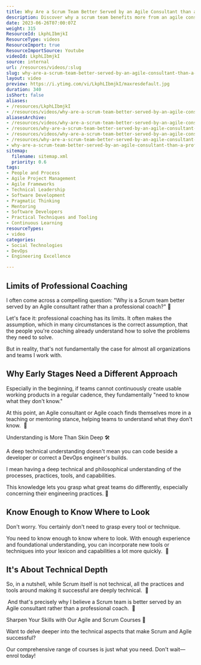 ```yaml
---
title: Why Are a Scrum Team Better Served by an Agile Consultant than a Professional Coach?
description: Discover why a scrum team benefits more from an agile consultant than a professional coach in this insightful video with Martin Hinshelwood.
date: 2023-06-26T07:00:07Z
weight: 315
ResourceId: LkphLIbmjkI
ResourceType: videos
ResourceImport: true
ResourceImportSource: Youtube
videoId: LkphLIbmjkI
source: internal
url: /resources/videos/:slug
slug: why-are-a-scrum-team-better-served-by-an-agile-consultant-than-a-professional-coach
layout: video
preview: https://i.ytimg.com/vi/LkphLIbmjkI/maxresdefault.jpg
duration: 340
isShort: false
aliases:
- /resources/LkphLIbmjkI
- /resources/videos/why-are-a-scrum-team-better-served-by-an-agile-consultant-than-a-professional-coach
aliasesArchive:
- /resources/videos/why-are-a-scrum-team-better-served-by-an-agile-consultant-than-a-professional-coach
- /resources/why-are-a-scrum-team-better-served-by-an-agile-consultant-than-a-professional-coach
- /resources/videos/why-are-a-scrum-team-better-served-by-an-agile-consultant-than-a-professional-coach-
- /resources/why-are-a-scrum-team-better-served-by-an-agile-consultant-than-a-professional-coach-
- why-are-a-scrum-team-better-served-by-an-agile-consultant-than-a-professional-coach
sitemap:
  filename: sitemap.xml
  priority: 0.6
tags:
- People and Process
- Agile Project Management
- Agile Frameworks
- Technical Leadership
- Software Development
- Pragmatic Thinking
- Mentoring
- Software Developers
- Practical Techniques and Tooling
- Continuous Learning
resourceTypes:
- video
categories:
- Social Technologies
- DevOps
- Engineering Excellence

---
```

## Limits of Professional Coaching

I often come across a compelling question: "Why is a Scrum team better served by an Agile consultant rather than a professional coach?" 🤔

Let's face it: professional coaching has its limits. It often makes the assumption, which in many circumstances is the correct assumption, that the people you're coaching already understand how to solve the problems they need to solve.

But in reality, that's not fundamentally the case for almost all organizations and teams I work with.

## Why Early Stages Need a Different Approach

Especially in the beginning, if teams cannot continuously create usable working products in a regular cadence, they fundamentally "need to know what they don't know."

At this point, an Agile consultant or Agile coach finds themselves more in a teaching or mentoring stance, helping teams to understand what they don't know.  🚀

Understanding is More Than Skin Deep 🛠

A deep technical understanding doesn't mean you can code beside a developer or correct a DevOps engineer's builds.

I mean having a deep technical and philosophical understanding of the processes, practices, tools, and capabilities.

This knowledge lets you grasp what great teams do differently, especially concerning their engineering practices. 🚀

## Know Enough to Know Where to Look

Don't worry. You certainly don't need to grasp every tool or technique.

You need to know enough to know where to look. With enough experience and foundational understanding, you can incorporate new tools or techniques into your lexicon and capabilities a lot more quickly.  🚀

## It's About Technical Depth

So, in a nutshell, while Scrum itself is not technical, all the practices and tools around making it successful are deeply technical.  🌟

 And that's precisely why I believe a Scrum team is better served by an Agile consultant rather than a professional coach.  🎯

Sharpen Your Skills with Our Agile and Scrum Courses 🌟

Want to delve deeper into the technical aspects that make Scrum and Agile successful?

Our comprehensive range of courses is just what you need. Don't wait—enrol today!
